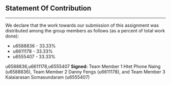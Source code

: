 ## Statement Of Contribution
----------------------------

We declare that the work towards our submission of this assignment was distributed among the group members as follows (as a percent of total work done):

- u6588836 - 33.33%
- u6611178 - 33.33%
- u6555407 - 33.33%

u6588836,u6611178,u6555407
**Signed:** Team Member 1 Htet Phone Naing  (u6588836), Team Member 2 Danny Fengs (u6611178), and Team Member 3 Kalaiarasan Somasundaram (u6555407)

